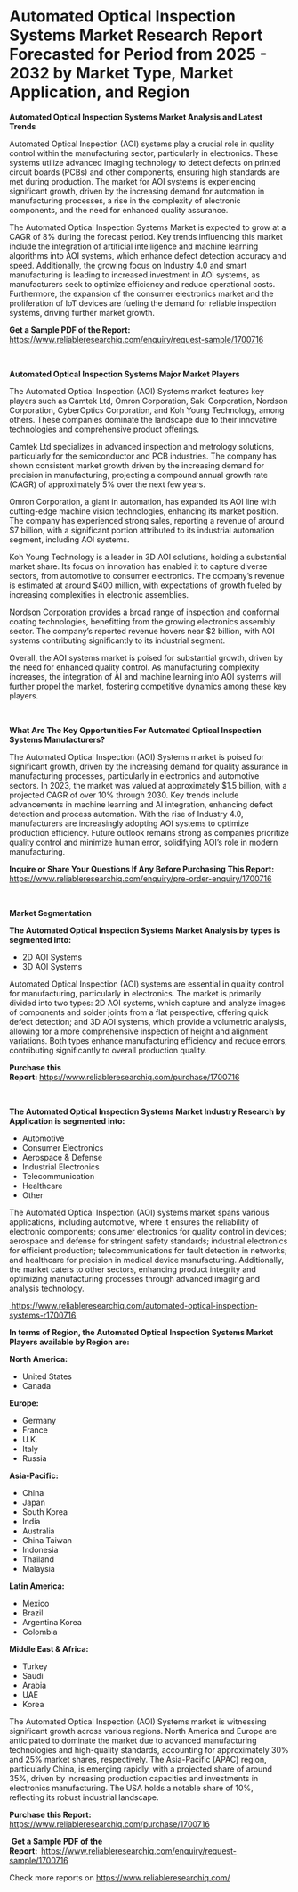 <p><h1>Automated Optical Inspection Systems Market Research Report Forecasted for Period from 2025 -  2032 by Market Type, Market Application, and Region</h1></p><p><strong>Automated Optical Inspection Systems Market Analysis and Latest Trends</strong></p>
<p><p>Automated Optical Inspection (AOI) systems play a crucial role in quality control within the manufacturing sector, particularly in electronics. These systems utilize advanced imaging technology to detect defects on printed circuit boards (PCBs) and other components, ensuring high standards are met during production. The market for AOI systems is experiencing significant growth, driven by the increasing demand for automation in manufacturing processes, a rise in the complexity of electronic components, and the need for enhanced quality assurance.</p><p>The Automated Optical Inspection Systems Market is expected to grow at a CAGR of 8% during the forecast period. Key trends influencing this market include the integration of artificial intelligence and machine learning algorithms into AOI systems, which enhance defect detection accuracy and speed. Additionally, the growing focus on Industry 4.0 and smart manufacturing is leading to increased investment in AOI systems, as manufacturers seek to optimize efficiency and reduce operational costs. Furthermore, the expansion of the consumer electronics market and the proliferation of IoT devices are fueling the demand for reliable inspection systems, driving further market growth.</p></p>
<p><strong>Get a Sample PDF of the Report:&nbsp;</strong> <a href="https://www.reliableresearchiq.com/enquiry/request-sample/1700716?utm_campaign=1900&utm_medium=2&utm_source=Github&utm_content=ia&utm_term=09012025&utm_id=automated-optical-inspection-systems">https://www.reliableresearchiq.com/enquiry/request-sample/1700716</a></p>
<p>&nbsp;</p>
<p><strong>Automated Optical Inspection Systems Major Market Players</strong></p>
<p><p>The Automated Optical Inspection (AOI) Systems market features key players such as Camtek Ltd, Omron Corporation, Saki Corporation, Nordson Corporation, CyberOptics Corporation, and Koh Young Technology, among others. These companies dominate the landscape due to their innovative technologies and comprehensive product offerings.</p><p>Camtek Ltd specializes in advanced inspection and metrology solutions, particularly for the semiconductor and PCB industries. The company has shown consistent market growth driven by the increasing demand for precision in manufacturing, projecting a compound annual growth rate (CAGR) of approximately 5% over the next few years.</p><p>Omron Corporation, a giant in automation, has expanded its AOI line with cutting-edge machine vision technologies, enhancing its market position. The company has experienced strong sales, reporting a revenue of around $7 billion, with a significant portion attributed to its industrial automation segment, including AOI systems.</p><p>Koh Young Technology is a leader in 3D AOI solutions, holding a substantial market share. Its focus on innovation has enabled it to capture diverse sectors, from automotive to consumer electronics. The company’s revenue is estimated at around $400 million, with expectations of growth fueled by increasing complexities in electronic assemblies.</p><p>Nordson Corporation provides a broad range of inspection and conformal coating technologies, benefitting from the growing electronics assembly sector. The company’s reported revenue hovers near $2 billion, with AOI systems contributing significantly to its industrial segment.</p><p>Overall, the AOI systems market is poised for substantial growth, driven by the need for enhanced quality control. As manufacturing complexity increases, the integration of AI and machine learning into AOI systems will further propel the market, fostering competitive dynamics among these key players.</p></p>
<p>&nbsp;</p>
<p><strong>What Are The Key Opportunities For Automated Optical Inspection Systems Manufacturers?</strong></p>
<p><p>The Automated Optical Inspection (AOI) Systems market is poised for significant growth, driven by the increasing demand for quality assurance in manufacturing processes, particularly in electronics and automotive sectors. In 2023, the market was valued at approximately $1.5 billion, with a projected CAGR of over 10% through 2030. Key trends include advancements in machine learning and AI integration, enhancing defect detection and process automation. With the rise of Industry 4.0, manufacturers are increasingly adopting AOI systems to optimize production efficiency. Future outlook remains strong as companies prioritize quality control and minimize human error, solidifying AOI’s role in modern manufacturing.</p></p>
<p><strong>Inquire or Share Your Questions If Any Before Purchasing This Report:</strong> <a href="https://www.reliableresearchiq.com/enquiry/pre-order-enquiry/1700716?utm_campaign=1900&utm_medium=2&utm_source=Github&utm_content=ia&utm_term=09012025&utm_id=automated-optical-inspection-systems">https://www.reliableresearchiq.com/enquiry/pre-order-enquiry/1700716</a></p>
<p>&nbsp;</p>
<p><strong>Market Segmentation</strong></p>
<p><strong>The Automated Optical Inspection Systems Market Analysis by types is segmented into:</strong></p>
<p><ul><li>2D AOI Systems</li><li>3D AOI Systems</li></ul></p>
<p><p>Automated Optical Inspection (AOI) systems are essential in quality control for manufacturing, particularly in electronics. The market is primarily divided into two types: 2D AOI systems, which capture and analyze images of components and solder joints from a flat perspective, offering quick defect detection; and 3D AOI systems, which provide a volumetric analysis, allowing for a more comprehensive inspection of height and alignment variations. Both types enhance manufacturing efficiency and reduce errors, contributing significantly to overall production quality.</p></p>
<p><strong>Purchase this Report:&nbsp;</strong><a href="https://www.reliableresearchiq.com/purchase/1700716?utm_campaign=1900&utm_medium=2&utm_source=Github&utm_content=ia&utm_term=09012025&utm_id=automated-optical-inspection-systems">https://www.reliableresearchiq.com/purchase/1700716</a></p>
<p>&nbsp;</p>
<p><strong>The Automated Optical Inspection Systems Market Industry Research by Application is segmented into:</strong></p>
<p><ul><li>Automotive</li><li>Consumer Electronics</li><li>Aerospace & Defense</li><li>Industrial Electronics</li><li>Telecommunication</li><li>Healthcare</li><li>Other</li></ul></p>
<p><p>The Automated Optical Inspection (AOI) systems market spans various applications, including automotive, where it ensures the reliability of electronic components; consumer electronics for quality control in devices; aerospace and defense for stringent safety standards; industrial electronics for efficient production; telecommunications for fault detection in networks; and healthcare for precision in medical device manufacturing. Additionally, the market caters to other sectors, enhancing product integrity and optimizing manufacturing processes through advanced imaging and analysis technology.</p></p>
<p><a href="https://www.reliableresearchiq.com/automated-optical-inspection-systems-r1700716?utm_campaign=1900&utm_medium=2&utm_source=Github&utm_content=ia&utm_term=09012025&utm_id=automated-optical-inspection-systems">&nbsp;https://www.reliableresearchiq.com/automated-optical-inspection-systems-r1700716</a></p>
<p><strong>In terms of Region, the Automated Optical Inspection Systems Market Players available by Region are:</strong></p>
<p>
    <p> <strong> North America: </strong>
        <ul>
            <li>United States</li>
            <li>Canada</li>
        </ul>
        </p> 
    <p> <strong> Europe: </strong>
        <ul>
            <li>Germany</li>
            <li>France</li>
            <li>U.K.</li>
            <li>Italy</li>
            <li>Russia</li>
        </ul>
        </p> 
    <p> <strong> Asia-Pacific: </strong>
        <ul>
            <li>China</li>
            <li>Japan</li>
            <li>South Korea</li>
            <li>India</li>
            <li>Australia</li>
            <li>China Taiwan</li>
            <li>Indonesia</li>
            <li>Thailand</li>
            <li>Malaysia</li>
        </ul>
        </p> 
    <p> <strong> Latin America: </strong>
        <ul>
            <li>Mexico</li>
            <li>Brazil</li>
            <li>Argentina Korea</li>
            <li>Colombia</li>
        </ul>
        </p> 
    <p> <strong> Middle East & Africa: </strong>
        <ul>
            <li>Turkey</li>
            <li>Saudi</li>
            <li>Arabia</li>
            <li>UAE</li>
            <li>Korea</li>
        </ul>
    </p>
    </p>
<p><p>The Automated Optical Inspection (AOI) Systems market is witnessing significant growth across various regions. North America and Europe are anticipated to dominate the market due to advanced manufacturing technologies and high-quality standards, accounting for approximately 30% and 25% market shares, respectively. The Asia-Pacific (APAC) region, particularly China, is emerging rapidly, with a projected share of around 35%, driven by increasing production capacities and investments in electronics manufacturing. The USA holds a notable share of 10%, reflecting its robust industrial landscape.</p></p>
<p><strong>Purchase this Report: </strong><a href="https://www.reliableresearchiq.com/purchase/1700716?utm_campaign=1900&utm_medium=2&utm_source=Github&utm_content=ia&utm_term=09012025&utm_id=automated-optical-inspection-systems">https://www.reliableresearchiq.com/purchase/1700716</a></p>
<p>&nbsp;<strong>Get a Sample PDF of the Report:&nbsp;&nbsp;</strong><a href="https://www.reliableresearchiq.com/enquiry/request-sample/1700716?utm_campaign=1900&utm_medium=2&utm_source=Github&utm_content=ia&utm_term=09012025&utm_id=automated-optical-inspection-systems">https://www.reliableresearchiq.com/enquiry/request-sample/1700716</a></p>
<p><strong></strong></p>
<p>Check more reports on <a href="https://www.reliableresearchiq.com/?utm_campaign=1900&utm_medium=2&utm_source=Github&utm_content=ia&utm_term=09012025&utm_id=automated-optical-inspection-systems">https://www.reliableresearchiq.com/</a></p>